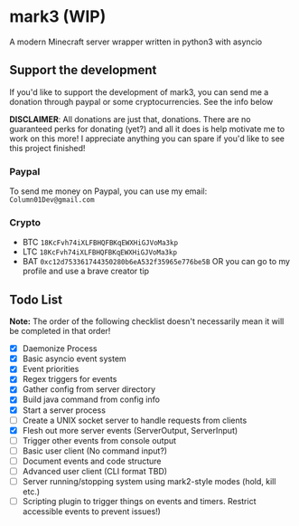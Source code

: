 # mark3 (WIP)

A modern Minecraft server wrapper written in python3 with asyncio

## Support the development

If you'd like to support the development of mark3, you can send me a donation through paypal or some cryptocurrencies. See the info below

**DISCLAIMER**: All donations are just that, donations. There are no guaranteed perks for donating (yet?) and all it does is help motivate me to work on this more! I appreciate anything you can spare if you'd like to see this project finished!

### Paypal

To send me money on Paypal, you can use my email: `Column01Dev@gmail.com`

### Crypto

- BTC `18KcFvh74iXLFBHQFBKqEWXHiGJVoMa3kp`
- LTC `18KcFvh74iXLFBHQFBKqEWXHiGJVoMa3kp`
- BAT `0xc12d753361744350280b6eA532f35965e776be5B` OR you can go to my profile and use a brave creator tip

## Todo List

**Note:** The order of the following checklist doesn't necessarily mean it will be completed in that order!

- [x] Daemonize Process
- [x] Basic asyncio event system
- [x] Event priorities
- [x] Regex triggers for events
- [x] Gather config from server directory
- [x] Build java command from config info
- [x] Start a server process
- [ ] Create a UNIX socket server to handle requests from clients
- [x] Flesh out more server events (ServerOutput, ServerInput)
- [ ] Trigger other events from console output
- [ ] Basic user client (No command input?)
- [ ] Document events and code structure
- [ ] Advanced user client (CLI format TBD)
- [ ] Server running/stopping system using mark2-style modes (hold, kill etc.)
- [ ] Scripting plugin to trigger things on events and timers. Restrict accessible events to prevent issues!)
